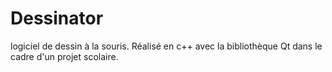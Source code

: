 Dessinator
==========

logiciel de dessin à la souris.
Réalisé en c++ avec la bibliothèque Qt dans le cadre d'un projet scolaire.
